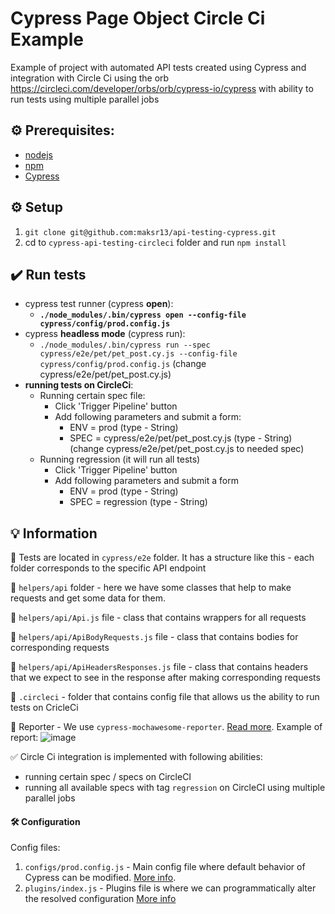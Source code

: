 # Cypress Page Object Circle Ci Example
Example of project with automated API tests created using Cypress and integration with Circle Ci using the orb https://circleci.com/developer/orbs/orb/cypress-io/cypress with ability to run tests using multiple parallel jobs

## :gear: Prerequisites:

- [nodejs](https://nodejs.org/en/)
- [npm](https://docs.npmjs.com/about-npm)
- [Cypress](https://www.cypress.io/)

## :gear: Setup

1. `git clone git@github.com:maksr13/api-testing-cypress.git`
2. cd to `cypress-api-testing-circleci` folder and run `npm install`


## :heavy_check_mark: Run tests

- cypress test runner (cypress __open__):
    - **`./node_modules/.bin/cypress open --config-file cypress/config/prod.config.js`**
- cypress __headless mode__ (cypress run):
    - `./node_modules/.bin/cypress run --spec cypress/e2e/pet/pet_post.cy.js --config-file cypress/config/prod.config.js` (change cypress/e2e/pet/pet_post.cy.js)
- **running tests on CircleCi**:
    - Running certain spec file:
        - Click 'Trigger Pipeline' button
        - Add following parameters and submit a form:
            - ENV = prod (type - String)
            - SPEC = cypress/e2e/pet/pet_post.cy.js (type - String) (change cypress/e2e/pet/pet_post.cy.js  to needed spec)
    - Running regression (it will run all tests)
        - Click 'Trigger Pipeline' button
        - Add following parameters and submit a form
            - ENV = prod (type - String)
            - SPEC = regression (type - String)

## :bulb: Information
:file_folder: Tests are located in `cypress/e2e` folder.
It has a structure like this - each folder corresponds to the specific API endpoint

:file_folder: `helpers/api` folder - here we have some classes that help to make requests and get some data for them.

:file_folder: `helpers/api/Api.js` file - class that contains wrappers for all requests

:file_folder: `helpers/api/ApiBodyRequests.js` file - class that contains bodies for corresponding requests

:file_folder: `helpers/api/ApiHeadersResponses.js` file - class that contains headers that we expect to see in the response after making corresponding requests

:file_folder: `.circleci`  - folder that contains config file that allows us the ability to run tests on CricleCi

📝 Reporter
    - We use `cypress-mochawesome-reporter`. [Read more](https://www.npmjs.com/package/cypress-mochawesome-reporter). Example of report:
![image](https://github.com/maksr13/cypress-page-object-circleci/assets/22858879/5b881025-097e-4d81-be6e-3d8a4b6c681e)

✅ Circle Ci integration is implemented with following abilities:
- running certain spec / specs on CircleCI
- running all available specs with tag `regression` on CircleCI using multiple parallel jobs

#### :hammer_and_wrench: Configuration
Config files:
1. `configs/prod.config.js` - Main config file where default behavior of Cypress can be modified. [More info](https://docs.cypress.io/guides/references/configuration).
2. `plugins/index.js` - Plugins file is where we can programmatically alter the resolved configuration [More info](https://docs.cypress.io/guides/tooling/plugins-guide#Use-Cases)

